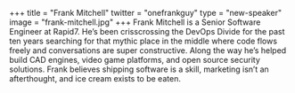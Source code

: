 +++
title = "Frank Mitchell"
twitter = "onefrankguy"
type = "new-speaker"
image = "frank-mitchell.jpg"
+++
Frank Mitchell is a Senior Software Engineer at Rapid7. He’s been crisscrossing the DevOps Divide for the past ten years searching for that mythic place in the middle where code flows freely and conversations are super constructive. Along the way he’s helped build CAD engines, video game platforms, and open source security solutions. Frank believes shipping software is a skill, marketing isn’t an afterthought, and ice cream exists to be eaten.